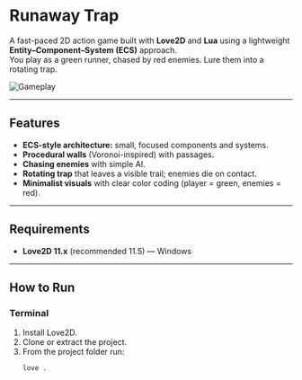 # Runaway Trap 
A fast-paced 2D action game built with **Love2D** and **Lua** using a lightweight **Entity–Component–System (ECS)** approach.  
You play as a green runner, chased by red enemies. Lure them into a rotating trap. 

![Gameplay](src/images/gameImage.png)

---

## Features
- **ECS-style architecture:** small, focused components and systems.
- **Procedural walls** (Voronoi-inspired) with passages.
- **Chasing enemies** with simple AI.
- **Rotating trap** that leaves a visible trail; enemies die on contact.
- **Minimalist visuals** with clear color coding (player = green, enemies = red).

---

## Requirements
- **Love2D 11.x** (recommended 11.5) — Windows

---

## How to Run

### Terminal
1. Install Love2D.
2. Clone or extract the project.
3. From the project folder run:
   ```bash
   love .
